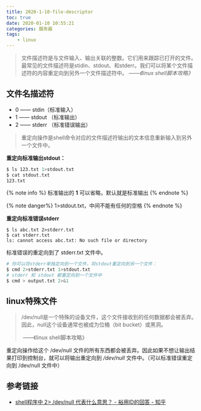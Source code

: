 ```yaml
---
title: 2020-1-10-file-descriptor
toc: true
date: 2020-01-10 10:55:21
categories: 服务器
tags:
    - linux
---
```


> 文件描述符是与文件输入、输出关联的整数。它们用来跟踪已打开的文件。最常见的文件描述符是stidin、stdout、和stderr。我们可以将某个文件描述符的内容重定向到另外一个文件描述符中。
>                                                                                         			——*《linux shell脚本攻略》*

<!-- more -->

## 文件名描述符

- 0 —— stdin（标准输入）
- 1 —— stdout （标准输出）
- 2 —— stderr （标准错误输出）

> 重定向操作是shell命令对应的文件描述符输出的文本信息重新输入到另外一个文件中。

**重定向标准输出stdout：**

```bash
$ ls 123.txt 1>stdout.txt
$ cat stdout.txt
123.txt
```

{% note info %}
标准输出的 **1** 可以省略，默认就是标准输出
{% endnote %}

{% note danger%}
1>stdout.txt，中间不能有任何的空格
{% endnote %}

**重定向标准错误stderr**

```shell
$ ls abc.txt 2>stderr.txt
$ cat stderr.txt
ls: cannot access abc.txt: No such file or directory
```

标准错误的重定向到了 stderr.txt 文件中。



```bash
# 你可以将stderr单独定向到一个文件，将stdout重定向到另一个文件：
$ cmd 2>stderr.txt 1>stdout.txt
# stderr 和 stdout 都重定向到一个文件中
$ cmd > output.txt 2>&1
```



## linux特殊文件

> /dev/null是一个特殊的设备文件，这个文件接收到的任何数据都会被丢弃。因此，null这个设备通常也被成为位桶（bit bucket）或黑洞。
>
> ​															——《linux shell脚本攻略》

重定向操作给这个 /dev/null 文件的所有东西都会被丢弃。因此如果不想让输出结果打印到控制台，就可以将输出重定向到 */dev/null* 文件中。（可以标准错误重定向到 /dev/null 文件中）

## 参考链接

- [shell程序中 2> /dev/null 代表什么意思？ - 裕用ID的回答 - 知乎](https://www.zhihu.com/question/53295083/answer/135258024)